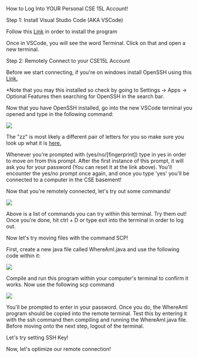 How to Log Into YOUR Personal CSE 15L Account!

Step 1: Install Visual Studio Code (AKA VSCode)

 Follow this [Link](https://code.visualstudio.com/) in order to install the program

Once in VSCode, you will see the word Terminal. Click on that and open a new terminal.


Step 2: Remotely Connect to your CSE15L Account

Before we start connecting, if you're on windows install OpenSSH using this [Link.](https://learn.microsoft.com/en-us/windows-server/administration/openssh/openssh_install_firstuse?tabs=gui) 

*Note that you may this installed so check by going to Settings -> Apps -> Optional Features then searching for OpenSSH in the search bar.

Now that you have OpenSSH installed, go into the new VSCode terminal you opened and type in the following command:

![](https://aquazap.github.io/cse15l-lab-reports/lab-report-2-screenshot-1.png)

The "zz" is most likely a different pair of letters for you so make sure you look up what it is [here.](https://sdacs.ucsd.edu/~icc/index.php)

Whenever you're prompted with (yes/no/[fingerprint]) type in yes in order to move on from this prompt. After the first instance of this prompt, it will ask you for your password (You can reset it at the link above). You'll encounter the yes/no prompt once again, and once you type 'yes' you'll be connected to a computer in the CSE basement!

Now that you're remotely connected, let's try out some commands!

![](https://aquazap.github.io/cse15l-lab-reports/lab-report-2-screenshot-2.png)

Above is a list of commands you can try within this terminal. Try them out! Once you're done, hit ctrl + D or type exit into the terminal in order to log out.


Now let's try moving files with the command SCP!

First, create a new java file called WhereAmI.java and use the following code within it:

![](https://aquazap.github.io/cse15l-lab-reports/lab-report-2-screenshot-3.png)

Compile and run this program within your computer's terminal to confirm it works. Now use the following scp command

![](https://aquazap.github.io/cse15l-lab-reports/lab-report-2-screenshot-4.png)

You'll be prompted to enter in your password. Once you do, the WhereAmI program should be copied into the remote terminal. Test this by entering it with the ssh command then compiling and running the WhereAmI.java file. Before moving onto the next step, logout of the terminal.

Let's try setting SSH Key!


Now, let's optimize our remote connection!